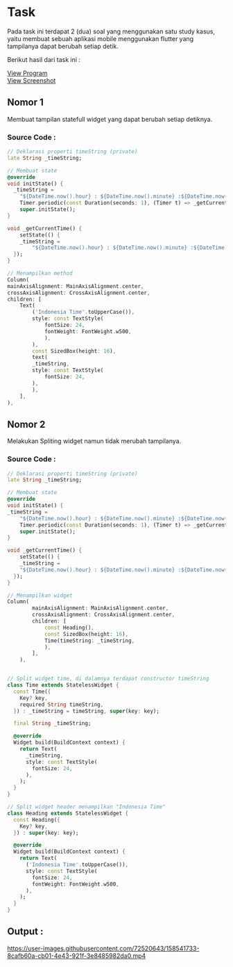 # Task
Pada task ini terdapat 2 (dua) soal yang menggunakan satu study kasus, yaitu membuat sebuah aplikasi mobile menggunakan flutter yang tampilanya dapat berubah setiap detik.

Berikut hasil dari task ini :

[View Program](https://github.com/RohmanBenyRiyanto/flutter_rohman-beny-riyanto/tree/main/11_Flutter%20Fundamental%20and%20Widget%20Building/praktikum/praktikum_11)<br>
[View Screenshot](https://github.com/RohmanBenyRiyanto/flutter_rohman-beny-riyanto/tree/main/11_Flutter%20Fundamental%20and%20Widget%20Building/screenshot)

## Nomor 1
Membuat tampilan statefull widget yang dapat berubah setiap detiknya.

### Source Code :
```dart
// Deklarasi properti timeString (private)
late String _timeString;

// Membuat state
@override
void initState() {
  _timeString =
    "${DateTime.now().hour} : ${DateTime.now().minute} :${DateTime.now().second}";
    Timer.periodic(const Duration(seconds: 1), (Timer t) => _getCurrentTime());
    super.initState();
}

void _getCurrentTime() {
    setState(() {
    _timeString =
        "${DateTime.now().hour} : ${DateTime.now().minute} :${DateTime.now().second}";
  });
}

// Menampilkan method
Column(
mainAxisAlignment: MainAxisAlignment.center,
crossAxisAlignment: CrossAxisAlignment.center,
children: [
    Text(
        ('Indonesia Time'.toUpperCase()),
        style: const TextStyle(
            fontSize: 24,
            fontWeight: FontWeight.w500,
            ),
        ),
        const SizedBox(height: 16),
        text(
        _timeString,
        style: const TextStyle(
            fontSize: 24,
        ),
        ),
    ],
),
```

## Nomor 2
Melakukan Spliting widget namun tidak merubah tampilanya.

### Source Code :
```dart
// Deklarasi properti timeString (private)
late String _timeString;

// Membuat state
@override
void initState() {
_timeString =
    "${DateTime.now().hour} : ${DateTime.now().minute} :${DateTime.now().second}";
    Timer.periodic(const Duration(seconds: 1), (Timer t) => _getCurrentTime());
    super.initState();
}

void _getCurrentTime() {
    setState(() {
    _timeString =
    "${DateTime.now().hour} : ${DateTime.now().minute} :${DateTime.now().second}";
  });
}

// Menampilkan widget
Column(
        mainAxisAlignment: MainAxisAlignment.center,
        crossAxisAlignment: CrossAxisAlignment.center,
        children: [
            const Heading(),
            const SizedBox(height: 16),
            Time(timeString: _timeString,
            ),
        ],
    ),


// Split widget time, di dalamnya terdapat constructor timeString
class Time extends StatelessWidget {
  const Time({
    Key? key,
    required String timeString,
  }) : _timeString = timeString, super(key: key);

  final String _timeString;

  @override
  Widget build(BuildContext context) {
    return Text(
      _timeString,
      style: const TextStyle(
        fontSize: 24,
      ),
    );
  }
}

// Split widget header menampilkan "Indonesia Time"
class Heading extends StatelessWidget {
  const Heading({
    Key? key,
  }) : super(key: key);

  @override
  Widget build(BuildContext context) {
    return Text(
      ('Indonesia Time'.toUpperCase()),
      style: const TextStyle(
        fontSize: 24,
        fontWeight: FontWeight.w500,
      ),
    );
  }
}
```

## Output :
https://user-images.githubusercontent.com/72520643/158541733-8cafb60a-cb01-4e43-921f-3e8485982da0.mp4

